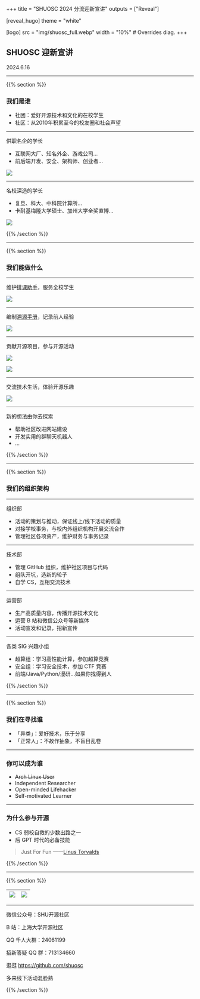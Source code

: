 +++
title = "SHUOSC 2024 分流迎新宣讲"
outputs = ["Reveal"]

[reveal_hugo]
theme = "white"

[logo]
src = "img/shuosc_full.webp"
width = "10%" # Overrides diag.
+++

## SHUOSC 迎新宣讲

2024.6.16

---

{{% section %}}

### 我们是谁

- 社团：爱好开源技术和文化的在校学生
- 社区：从2010年积累至今的校友圈和社会声望
  
---

供职名企的学长

- 互联网大厂、知名外企、游戏公司...
- 前后端开发、安全、架构师、创业者...

![](img/zzy.webp)

---

名校深造的学长

- 复旦、科大、中科院计算所...
- 卡耐基梅隆大学硕士、加州大学全奖直博...

![](img/lth.webp)

{{% /section %}}

---

{{% section %}}

### 我们能做什么

---

维护[排课助手](https://github.com/shuosc/shu-scheduling-helper/tree/v3)，服务全校学生

[![](img/xk.webp)](https://xk.shuosc.com/)

---

编制[溯源手册](https://shuosc.github.io/fly/)，记录前人经验

![](https://user-images.githubusercontent.com/100942238/209382842-8189947a-d228-473e-b21b-938e630fafd7.png)

---

贡献开源项目，参与开源活动

[![](img/GSoC_logo.svg)](https://summerofcode.withgoogle.com/get-started)

[![](img/OSPP_logo_zh.webp)](https://summer-ospp.ac.cn/help/student/)

---

交流技术生活，体验开源乐趣

[![](img/linux_party.webp)](https://shuosc.github.io/slides/2306-linux-party/)

--- 

新的想法由你去探索

- 帮助社区改进网站建设
- 开发实用的群聊天机器人
- ...

{{% /section %}}

---

{{% section %}}

### 我们的组织架构

---

组织部

- 活动的策划与推动，保证线上/线下活动的质量
- 对接学校事务，与校内外组织机构开展交流合作
- 管理社区各项资产，维护财务与事务记录

---

技术部

- 管理 GitHub 组织，维护社区项目与代码
- 组队开坑，造新的轮子
- 自学 CS，互相交流技术

---

运营部

- 生产高质量内容，传播开源技术文化
- 运营 B 站和微信公众号等新媒体
- 活动宣发和记录，招新宣传

---

各类 SIG 兴趣小组

- 超算组：学习高性能计算，参加超算竞赛
- 安全组：学习安全技术，参加 CTF 竞赛
- 前端/Java/Python/漫研...如果你找得到人

{{% /section %}}

---

{{% section %}}

### 我们在寻找谁

- 「异类」：爱好技术，乐于分享
- 「正常人」：不故作抽象，不盲目乱卷

---

### 你可以成为谁

- ~~Arch Linux User~~
- Independent Researcher
- Open-minded Lifehacker
- Self-motivated Learner

---

### 为什么参与开源

- CS 弱校自救的少数出路之一
- 后 GPT 时代的必备技能

> Just For Fun 
> ——[Linus Torvalds](https://en.wikipedia.org/wiki/Linus_Torvalds#Bibliography)


{{% /section %}}

---

{{% section %}}

| ![](img/qq_group.png) | ![](img/qq_newstu_2024.png) | 
| ---- | ---- |

---

微信公众号：SHU开源社区

B 站：上海大学开源社区

QQ 千人大群：24061199

招新答疑 QQ 群：713134660

逛逛 https://github.com/shuosc

多来线下活动混脸熟

{{% /section %}}